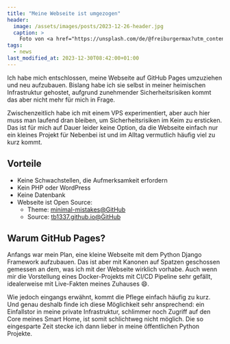```yaml
---
title: "Meine Webseite ist umgezogen"
header:
  image: /assets/images/posts/2023-12-26-header.jpg
  caption: >
    Foto von <a href="https://unsplash.com/de/@freiburgermax?utm_content=creditCopyText&utm_medium=referral&utm_source=unsplash">Max Langelott</a> auf <a href="https://unsplash.com/de/fotos/silhouette-von-kranwagen-d3_cFMe97Ec?utm_content=creditCopyText&utm_medium=referral&utm_source=unsplash">Unsplash</a>
tags:
  - news
last_modified_at: 2023-12-30T08:42:00+01:00
---
```


Ich habe mich entschlossen, meine Webseite auf GitHub Pages umzuziehen und neu aufzubauen. Bislang habe ich sie selbst in meiner heimischen Infrastruktur gehostet, aufgrund zunehmender Sicherheitsrisiken kommt das aber nicht mehr für mich in Frage. 

Zwischenzeitlich habe ich mit einem VPS experimentiert, aber auch hier muss man laufend dran bleiben, um Sicherheitsrisiken im Keim zu ersticken. Das ist für mich auf Dauer leider keine Option, da die Webseite einfach nur ein kleines Projekt für Nebenbei ist und im Alltag vermutlich häufig viel zu kurz kommt.

## Vorteile

- Keine Schwachstellen, die Aufmerksamkeit erfordern
- Kein PHP oder WordPress
- Keine Datenbank
- Webseite ist Open Source:
  - Theme: [minimal-mistakes@GitHub](https://github.com/mmistakes/minimal-mistakes)
  - Source: [tb1337.github.io@GitHub](https://github.com/tb1337/tb1337.github.io)

## Warum GitHub Pages?

Anfangs war mein Plan, eine kleine Webseite mit dem Python Django Framework aufzubauen. Das ist aber mit Kanonen auf Spatzen geschossen gemessen an dem, was ich mit der Webseite wirklich vorhabe. Auch wenn mir die Vorstellung eines Docker-Projekts mit CI/CD Pipeline sehr gefällt, idealerweise mit Live-Fakten meines Zuhauses :smile:.

Wie jedoch eingangs erwähnt, kommt die Pflege einfach häufig zu kurz. Und genau deshalb finde ich diese Möglichkeit sehr ansprechend: ein Einfallstor in meine private Infrastruktur, schlimmer noch Zugriff auf den Core meines Smart Home, ist somit schlichtweg nicht möglich. Die so eingesparte Zeit stecke ich dann lieber in meine öffentlichen Python Projekte.